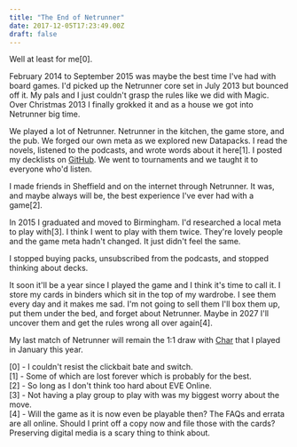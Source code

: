 ```yaml
---
title: "The End of Netrunner"
date: 2017-12-05T17:23:49.00Z
draft: false
---
```


Well at least for me[0].
 
February 2014 to September 2015 was maybe the best time I've had with board games. I'd picked up the Netrunner core set in July 2013 but bounced off it. My pals and I just couldn't grasp the rules like we did with Magic. Over Christmas 2013 I finally grokked it and as a house we got into Netrunner big time.
 
We played a lot of Netrunner. Netrunner in the kitchen, the game store, and the pub. We forged our own meta as we explored new Datapacks. I read the novels, listened to the podcasts, and wrote words about it here[1]. I posted my decklists on [GitHub](https://github.com/davidmn/netrunner-decks). We went to tournaments and we taught it to everyone who'd listen.
 
I made friends in Sheffield and on the internet through Netrunner. It was, and maybe always will be, the best experience I've ever had with a game[2].
 
In 2015 I graduated and moved to Birmingham. I'd researched a local meta to play with[3]. I think I went to play with them twice. They're lovely people and the game meta hadn't changed. It just didn't feel the same.
 
I stopped buying packs, unsubscribed from the podcasts, and stopped thinking about decks.
 
It soon it'll be a year since I played the game and I think it's time to call it. I store my cards in binders which sit in the top of my wardrobe. I see them every day and it makes me sad. I'm not going to sell them I'll box them up, put them under the bed, and forget about Netrunner. Maybe in 2027 I'll uncover them and get the rules wrong all over again[4].
 
My last match of Netrunner will remain the 1:1 draw with [Char](https://twitter.com/AlphaChar) that I played in January this year.
 
[0] - I couldn't resist the clickbait bate and switch.  
 [1] - Some of which are lost forever which is probably for the best.  
 [2] - So long as I don't think too hard about EVE Online.  
 [3] - Not having a play group to play with was my biggest worry about the move.  
 [4] - Will the game as it is now even be playable then? The FAQs and errata are all online. Should I print off a copy now and file those with the cards? Preserving digital media is a scary thing to think about.
